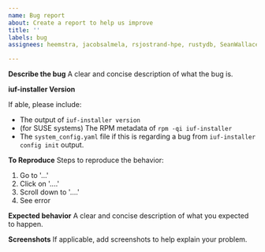 ```yaml
---
name: Bug report
about: Create a report to help us improve
title: ''
labels: bug
assignees: heemstra, jacobsalmela, rsjostrand-hpe, rustydb, SeanWallace, trad511

---
```


**Describe the bug**
A clear and concise description of what the bug is.

**iuf-installer Version**

If able, please include:
- The output of `iuf-installer version`
- (for SUSE systems) The RPM metadata of `rpm -qi iuf-installer`
- The `system_config.yaml` file if this is regarding a bug from `iuf-installer config init` output.

**To Reproduce**
Steps to reproduce the behavior:
1. Go to '...'
2. Click on '....'
3. Scroll down to '....'
4. See error

**Expected behavior**
A clear and concise description of what you expected to happen.

**Screenshots**
If applicable, add screenshots to help explain your problem.

